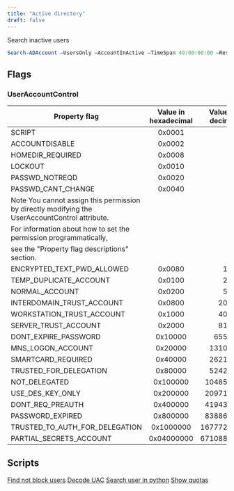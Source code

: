 ```yaml
---
title: "Active directory"
draft: false
---
```


Search inactive users

```powershell
Search-ADAccount –UsersOnly –AccountInActive –TimeSpan 40:00:00:00 –ResultPageSize 2000 –ResultSetSize $null | ?{$_.Enabled –eq $True} | Select-Object Name, SamAccountName, DistinguishedName | Export-CSV “C:\Temp\InActiveUsers.CSV” –NoTypeInformation -Encoding UTF8
```

## Flags

### UserAccountControl

|                                         Property flag                                          | Value in hexadecimal | Value in decimal |
|------------------------------------------------------------------------------------------------|:--------------------:|-----------------:|
| SCRIPT                                                                                         | 0x0001               |                1 |
| ACCOUNTDISABLE                                                                                 | 0x0002               |                2 |
| HOMEDIR_REQUIRED                                                                               | 0x0008               |                8 |
| LOCKOUT                                                                                        | 0x0010               |               16 |
| PASSWD_NOTREQD                                                                                 | 0x0020               |               32 |
| PASSWD_CANT_CHANGE                                                                             | 0x0040               |               64 |
| Note You cannot assign this permission by directly modifying the UserAccountControl attribute. |                      |                  |
| For information about how to set the permission programmatically,                              |                      |                  |
| see the "Property flag descriptions" section.                                                  |                      |                  |
| ENCRYPTED_TEXT_PWD_ALLOWED                                                                     | 0x0080               |              128 |
| TEMP_DUPLICATE_ACCOUNT                                                                         | 0x0100               |              256 |
| NORMAL_ACCOUNT                                                                                 | 0x0200               |              512 |
| INTERDOMAIN_TRUST_ACCOUNT                                                                      | 0x0800               |             2048 |
| WORKSTATION_TRUST_ACCOUNT                                                                      | 0x1000               |             4096 |
| SERVER_TRUST_ACCOUNT                                                                           | 0x2000               |             8192 |
| DONT_EXPIRE_PASSWORD                                                                           | 0x10000              |            65536 |
| MNS_LOGON_ACCOUNT                                                                              | 0x20000              |           131072 |
| SMARTCARD_REQUIRED                                                                             | 0x40000              |           262144 |
| TRUSTED_FOR_DELEGATION                                                                         | 0x80000              |           524288 |
| NOT_DELEGATED                                                                                  | 0x100000             |          1048576 |
| USE_DES_KEY_ONLY                                                                               | 0x200000             |          2097152 |
| DONT_REQ_PREAUTH                                                                               | 0x400000             |          4194304 |
| PASSWORD_EXPIRED                                                                               | 0x800000             |          8388608 |
| TRUSTED_TO_AUTH_FOR_DELEGATION                                                                 | 0x1000000            |         16777216 |
| PARTIAL_SECRETS_ACCOUNT                                                                        | 0x04000000           |         67108864 |

## Scripts

[Find not block users](https://github.com/pgalonza/Notes-files/active_directory/scripts/check-users.py)
[Decode UAC](https://github.com/pgalonza/Notes-files/active_directory/scripts/DecodeUserAccountControl.ps1)
[Search user in python](https://github.com/pgalonza/Notes-files/active_directory/scripts/ldap_user_search.py)
[Show quotas](https://github.com/pgalonza/Notes-files/active_directory/scripts/quota-ldap.py)